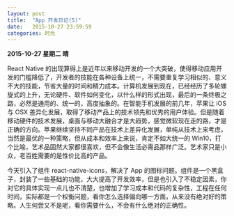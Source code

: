 ```yaml
---
layout: post
title:  "App 开发日记(5)"
date:   2015-10-27 23:59:59
categories: 时光
---
```


**2015-10-27 星期二 晴**

React Native 的出现算得上是近年以来移动开发的一个大突破，使得移动应用开发的门槛降低了，开发者的技能在各种设备上统一，不需要重复学习相似的、意义不大的技能，节省大量的时间和精力成本。计算机发展到现在，已经经历了多轮螺旋式的上升，无论硬件、软件如何变化，以什么样的形式出现，最后的一条终极之路，必然是通用的、统一的，高度抽象的。在智能手机发展的前几年，苹果让 iOS 与 OSX 差异化发展，取得了移动产品上的技术领先和优秀的用户体验。但是随着移动硬件的技术发展，桌面与移动大融合才是大趋势，感觉微软现在走的路，才是正确的方向。苹果继续坚持不同产品在技术上差异化发展，单纯从技术上来考虑，当然是最优的一种策略，但从成本和效率上来说，肯定不如大统一的 Win10，打个比喻，艺术品固然大家都很喜欢，但不会像生活必需品那样广泛。艺术家只是小众，老百姓需要的是性价比高的产品。

今天引入了组件 react-native-icons，解决了 App 的图标问题。组件是一个黑盒子，封装了一些基础的功能，大大提高了开发效率，但是也引入了不稳定因素，你对它的具体实现一点儿也不清楚，也增加了学习成本和代码的复杂性，工程在任何时间，实际都是一个权衡问题，看你怎么选择偏向哪一方面，从来没有绝对好的策略。人生何尝又不是呢，看你需要什么，不会有什么绝对的正确性。
